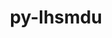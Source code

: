 ---
title: "py-lhsmdu"
layout: cache
categories: [package, develop]
meta: {"versions": ["1.1"], "compilers": ["gcc@=11.4.0", "gcc@=9.4.0", "oneapi@=2024.2.0"], "oss": ["ubuntu20.04", "ubuntu22.04"], "platforms": ["linux"], "targets": ["neoverse_v1", "ppc64le", "x86_64_v3"], "stacks": ["e4s", "e4s-neoverse_v1", "e4s-oneapi", "e4s-power", "root"], "num_specs": 36, "num_specs_by_stack": {"e4s-power": 9, "root": 36, "e4s-neoverse_v1": 9, "e4s": 9, "e4s-oneapi": 9}}
spec_details: [{"hash": "f6ft7a7qw7jr3u22wgkv7eoect4yx2sy", "compiler": "gcc@=9.4.0", "versions": ["1.1"], "os": "ubuntu20.04", "platform": "linux", "target": "ppc64le", "variants": ["build_system=python_pip"], "stacks": ["e4s-power", "root"], "size": "-", "tarball": "https://binaries.spack.io/develop/build_cache/linux-ubuntu20.04-ppc64le/gcc-9.4.0/py-lhsmdu-1.1/linux-ubuntu20.04-ppc64le-gcc-9.4.0-py-lhsmdu-1.1-f6ft7a7qw7jr3u22wgkv7eoect4yx2sy.spack"}, {"hash": "irinjeibaiscl6kqf53py7g3nthyv6xl", "compiler": "gcc@=9.4.0", "versions": ["1.1"], "os": "ubuntu20.04", "platform": "linux", "target": "ppc64le", "variants": ["build_system=python_pip"], "stacks": ["e4s-power", "root"], "size": "-", "tarball": "https://binaries.spack.io/develop/build_cache/linux-ubuntu20.04-ppc64le/gcc-9.4.0/py-lhsmdu-1.1/linux-ubuntu20.04-ppc64le-gcc-9.4.0-py-lhsmdu-1.1-irinjeibaiscl6kqf53py7g3nthyv6xl.spack"}, {"hash": "jm767bysc5j3wqjvorekw7x2en5seo5n", "compiler": "gcc@=9.4.0", "versions": ["1.1"], "os": "ubuntu20.04", "platform": "linux", "target": "ppc64le", "variants": ["build_system=python_pip"], "stacks": ["e4s-power", "root"], "size": "-", "tarball": "https://binaries.spack.io/develop/build_cache/linux-ubuntu20.04-ppc64le/gcc-9.4.0/py-lhsmdu-1.1/linux-ubuntu20.04-ppc64le-gcc-9.4.0-py-lhsmdu-1.1-jm767bysc5j3wqjvorekw7x2en5seo5n.spack"}, {"hash": "wnejvpzq46m6i3pdy6wblkczrdudf6ho", "compiler": "gcc@=9.4.0", "versions": ["1.1"], "os": "ubuntu20.04", "platform": "linux", "target": "ppc64le", "variants": ["build_system=python_pip"], "stacks": ["e4s-power", "root"], "size": "-", "tarball": "https://binaries.spack.io/develop/build_cache/linux-ubuntu20.04-ppc64le/gcc-9.4.0/py-lhsmdu-1.1/linux-ubuntu20.04-ppc64le-gcc-9.4.0-py-lhsmdu-1.1-wnejvpzq46m6i3pdy6wblkczrdudf6ho.spack"}, {"hash": "dwmhbttpvykgnmb2qnfnchevckcrixvl", "compiler": "gcc@=9.4.0", "versions": ["1.1"], "os": "ubuntu20.04", "platform": "linux", "target": "ppc64le", "variants": ["build_system=python_pip"], "stacks": ["e4s-power", "root"], "size": "-", "tarball": "https://binaries.spack.io/develop/build_cache/linux-ubuntu20.04-ppc64le/gcc-9.4.0/py-lhsmdu-1.1/linux-ubuntu20.04-ppc64le-gcc-9.4.0-py-lhsmdu-1.1-dwmhbttpvykgnmb2qnfnchevckcrixvl.spack"}, {"hash": "bc2lkooiafzgqskioa3knrd5typ6ldz2", "compiler": "gcc@=9.4.0", "versions": ["1.1"], "os": "ubuntu20.04", "platform": "linux", "target": "ppc64le", "variants": ["build_system=python_pip"], "stacks": ["e4s-power", "root"], "size": "-", "tarball": "https://binaries.spack.io/develop/build_cache/linux-ubuntu20.04-ppc64le/gcc-9.4.0/py-lhsmdu-1.1/linux-ubuntu20.04-ppc64le-gcc-9.4.0-py-lhsmdu-1.1-bc2lkooiafzgqskioa3knrd5typ6ldz2.spack"}, {"hash": "bll3c6sl7swxjaeuyunw3yzykctt7svu", "compiler": "gcc@=9.4.0", "versions": ["1.1"], "os": "ubuntu20.04", "platform": "linux", "target": "ppc64le", "variants": ["build_system=python_pip"], "stacks": ["e4s-power", "root"], "size": "-", "tarball": "https://binaries.spack.io/develop/build_cache/linux-ubuntu20.04-ppc64le/gcc-9.4.0/py-lhsmdu-1.1/linux-ubuntu20.04-ppc64le-gcc-9.4.0-py-lhsmdu-1.1-bll3c6sl7swxjaeuyunw3yzykctt7svu.spack"}, {"hash": "ynkwr7m7kbkl7a6pcfbnnhyvhltfrmt3", "compiler": "gcc@=9.4.0", "versions": ["1.1"], "os": "ubuntu20.04", "platform": "linux", "target": "ppc64le", "variants": ["build_system=python_pip"], "stacks": ["e4s-power", "root"], "size": "-", "tarball": "https://binaries.spack.io/develop/build_cache/linux-ubuntu20.04-ppc64le/gcc-9.4.0/py-lhsmdu-1.1/linux-ubuntu20.04-ppc64le-gcc-9.4.0-py-lhsmdu-1.1-ynkwr7m7kbkl7a6pcfbnnhyvhltfrmt3.spack"}, {"hash": "pl6o4tr62wxugln6fcli324drypb7h4i", "compiler": "gcc@=9.4.0", "versions": ["1.1"], "os": "ubuntu20.04", "platform": "linux", "target": "ppc64le", "variants": ["build_system=python_pip"], "stacks": ["e4s-power", "root"], "size": "-", "tarball": "https://binaries.spack.io/develop/build_cache/linux-ubuntu20.04-ppc64le/gcc-9.4.0/py-lhsmdu-1.1/linux-ubuntu20.04-ppc64le-gcc-9.4.0-py-lhsmdu-1.1-pl6o4tr62wxugln6fcli324drypb7h4i.spack"}, {"hash": "qhbd52jz3ts2ifrolks3ldpc2xe7blkh", "compiler": "gcc@=11.4.0", "versions": ["1.1"], "os": "ubuntu22.04", "platform": "linux", "target": "neoverse_v1", "variants": ["build_system=python_pip"], "stacks": ["e4s-neoverse_v1", "root"], "size": "-", "tarball": "https://binaries.spack.io/develop/build_cache/linux-ubuntu22.04-neoverse_v1/gcc-11.4.0/py-lhsmdu-1.1/linux-ubuntu22.04-neoverse_v1-gcc-11.4.0-py-lhsmdu-1.1-qhbd52jz3ts2ifrolks3ldpc2xe7blkh.spack"}, {"hash": "xplu2efog6ohsa46h7buetlgtci2smox", "compiler": "gcc@=11.4.0", "versions": ["1.1"], "os": "ubuntu22.04", "platform": "linux", "target": "neoverse_v1", "variants": ["build_system=python_pip"], "stacks": ["e4s-neoverse_v1", "root"], "size": "-", "tarball": "https://binaries.spack.io/develop/build_cache/linux-ubuntu22.04-neoverse_v1/gcc-11.4.0/py-lhsmdu-1.1/linux-ubuntu22.04-neoverse_v1-gcc-11.4.0-py-lhsmdu-1.1-xplu2efog6ohsa46h7buetlgtci2smox.spack"}, {"hash": "oqdyyqeojtqlrxemdereiw2fqmggj7yl", "compiler": "gcc@=11.4.0", "versions": ["1.1"], "os": "ubuntu22.04", "platform": "linux", "target": "neoverse_v1", "variants": ["build_system=python_pip"], "stacks": ["e4s-neoverse_v1", "root"], "size": "-", "tarball": "https://binaries.spack.io/develop/build_cache/linux-ubuntu22.04-neoverse_v1/gcc-11.4.0/py-lhsmdu-1.1/linux-ubuntu22.04-neoverse_v1-gcc-11.4.0-py-lhsmdu-1.1-oqdyyqeojtqlrxemdereiw2fqmggj7yl.spack"}, {"hash": "6p7c43swln5dst72ayhuj7zi4xcagg4o", "compiler": "gcc@=11.4.0", "versions": ["1.1"], "os": "ubuntu22.04", "platform": "linux", "target": "neoverse_v1", "variants": ["build_system=python_pip"], "stacks": ["e4s-neoverse_v1", "root"], "size": "-", "tarball": "https://binaries.spack.io/develop/build_cache/linux-ubuntu22.04-neoverse_v1/gcc-11.4.0/py-lhsmdu-1.1/linux-ubuntu22.04-neoverse_v1-gcc-11.4.0-py-lhsmdu-1.1-6p7c43swln5dst72ayhuj7zi4xcagg4o.spack"}, {"hash": "biguh6llyx2b7yomtawpw7bpvi6tnvag", "compiler": "gcc@=11.4.0", "versions": ["1.1"], "os": "ubuntu22.04", "platform": "linux", "target": "neoverse_v1", "variants": ["build_system=python_pip"], "stacks": ["e4s-neoverse_v1", "root"], "size": "-", "tarball": "https://binaries.spack.io/develop/build_cache/linux-ubuntu22.04-neoverse_v1/gcc-11.4.0/py-lhsmdu-1.1/linux-ubuntu22.04-neoverse_v1-gcc-11.4.0-py-lhsmdu-1.1-biguh6llyx2b7yomtawpw7bpvi6tnvag.spack"}, {"hash": "jns3pqxpwmdqok4lfyh5reh7nnc5vqdx", "compiler": "gcc@=11.4.0", "versions": ["1.1"], "os": "ubuntu22.04", "platform": "linux", "target": "neoverse_v1", "variants": ["build_system=python_pip"], "stacks": ["e4s-neoverse_v1", "root"], "size": "-", "tarball": "https://binaries.spack.io/develop/build_cache/linux-ubuntu22.04-neoverse_v1/gcc-11.4.0/py-lhsmdu-1.1/linux-ubuntu22.04-neoverse_v1-gcc-11.4.0-py-lhsmdu-1.1-jns3pqxpwmdqok4lfyh5reh7nnc5vqdx.spack"}, {"hash": "aye4kz35iohcet4nkwnmsp27cvrueevb", "compiler": "gcc@=11.4.0", "versions": ["1.1"], "os": "ubuntu22.04", "platform": "linux", "target": "neoverse_v1", "variants": ["build_system=python_pip"], "stacks": ["e4s-neoverse_v1", "root"], "size": "-", "tarball": "https://binaries.spack.io/develop/build_cache/linux-ubuntu22.04-neoverse_v1/gcc-11.4.0/py-lhsmdu-1.1/linux-ubuntu22.04-neoverse_v1-gcc-11.4.0-py-lhsmdu-1.1-aye4kz35iohcet4nkwnmsp27cvrueevb.spack"}, {"hash": "xmv65xq3g2xbd7sdq75qvd4dlz6fjzmj", "compiler": "gcc@=11.4.0", "versions": ["1.1"], "os": "ubuntu22.04", "platform": "linux", "target": "neoverse_v1", "variants": ["build_system=python_pip"], "stacks": ["e4s-neoverse_v1", "root"], "size": "-", "tarball": "https://binaries.spack.io/develop/build_cache/linux-ubuntu22.04-neoverse_v1/gcc-11.4.0/py-lhsmdu-1.1/linux-ubuntu22.04-neoverse_v1-gcc-11.4.0-py-lhsmdu-1.1-xmv65xq3g2xbd7sdq75qvd4dlz6fjzmj.spack"}, {"hash": "uc43c26gjhnpexyrscdh6olqijijcdhe", "compiler": "gcc@=11.4.0", "versions": ["1.1"], "os": "ubuntu22.04", "platform": "linux", "target": "neoverse_v1", "variants": ["build_system=python_pip"], "stacks": ["e4s-neoverse_v1", "root"], "size": "-", "tarball": "https://binaries.spack.io/develop/build_cache/linux-ubuntu22.04-neoverse_v1/gcc-11.4.0/py-lhsmdu-1.1/linux-ubuntu22.04-neoverse_v1-gcc-11.4.0-py-lhsmdu-1.1-uc43c26gjhnpexyrscdh6olqijijcdhe.spack"}, {"hash": "kilm6cvqbev45cwxficzynfnwulhglma", "compiler": "gcc@=11.4.0", "versions": ["1.1"], "os": "ubuntu22.04", "platform": "linux", "target": "x86_64_v3", "variants": ["build_system=python_pip"], "stacks": ["root", "e4s"], "size": "-", "tarball": "https://binaries.spack.io/develop/build_cache/linux-ubuntu22.04-x86_64_v3/gcc-11.4.0/py-lhsmdu-1.1/linux-ubuntu22.04-x86_64_v3-gcc-11.4.0-py-lhsmdu-1.1-kilm6cvqbev45cwxficzynfnwulhglma.spack"}, {"hash": "w3ybnpmijyj4ltasxl4kybgcfautdd7o", "compiler": "gcc@=11.4.0", "versions": ["1.1"], "os": "ubuntu22.04", "platform": "linux", "target": "x86_64_v3", "variants": ["build_system=python_pip"], "stacks": ["root", "e4s"], "size": "-", "tarball": "https://binaries.spack.io/develop/build_cache/linux-ubuntu22.04-x86_64_v3/gcc-11.4.0/py-lhsmdu-1.1/linux-ubuntu22.04-x86_64_v3-gcc-11.4.0-py-lhsmdu-1.1-w3ybnpmijyj4ltasxl4kybgcfautdd7o.spack"}, {"hash": "iy5wlqhibpd3sh76bs4e5lk5n2qsp24o", "compiler": "gcc@=11.4.0", "versions": ["1.1"], "os": "ubuntu22.04", "platform": "linux", "target": "x86_64_v3", "variants": ["build_system=python_pip"], "stacks": ["root", "e4s"], "size": "-", "tarball": "https://binaries.spack.io/develop/build_cache/linux-ubuntu22.04-x86_64_v3/gcc-11.4.0/py-lhsmdu-1.1/linux-ubuntu22.04-x86_64_v3-gcc-11.4.0-py-lhsmdu-1.1-iy5wlqhibpd3sh76bs4e5lk5n2qsp24o.spack"}, {"hash": "ycscjijg6hindaz5trrscjvsdpza5ljm", "compiler": "gcc@=11.4.0", "versions": ["1.1"], "os": "ubuntu22.04", "platform": "linux", "target": "x86_64_v3", "variants": ["build_system=python_pip"], "stacks": ["root", "e4s"], "size": "-", "tarball": "https://binaries.spack.io/develop/build_cache/linux-ubuntu22.04-x86_64_v3/gcc-11.4.0/py-lhsmdu-1.1/linux-ubuntu22.04-x86_64_v3-gcc-11.4.0-py-lhsmdu-1.1-ycscjijg6hindaz5trrscjvsdpza5ljm.spack"}, {"hash": "nlvosffudntsipkbxfv73nisig223q7a", "compiler": "gcc@=11.4.0", "versions": ["1.1"], "os": "ubuntu22.04", "platform": "linux", "target": "x86_64_v3", "variants": ["build_system=python_pip"], "stacks": ["root", "e4s"], "size": "-", "tarball": "https://binaries.spack.io/develop/build_cache/linux-ubuntu22.04-x86_64_v3/gcc-11.4.0/py-lhsmdu-1.1/linux-ubuntu22.04-x86_64_v3-gcc-11.4.0-py-lhsmdu-1.1-nlvosffudntsipkbxfv73nisig223q7a.spack"}, {"hash": "5fl7symcyemrawxssqadkt4zjrrj2dep", "compiler": "gcc@=11.4.0", "versions": ["1.1"], "os": "ubuntu22.04", "platform": "linux", "target": "x86_64_v3", "variants": ["build_system=python_pip"], "stacks": ["root", "e4s"], "size": "-", "tarball": "https://binaries.spack.io/develop/build_cache/linux-ubuntu22.04-x86_64_v3/gcc-11.4.0/py-lhsmdu-1.1/linux-ubuntu22.04-x86_64_v3-gcc-11.4.0-py-lhsmdu-1.1-5fl7symcyemrawxssqadkt4zjrrj2dep.spack"}, {"hash": "h55ldy34cnhjpzd3bkkn4tprpeol4yl7", "compiler": "gcc@=11.4.0", "versions": ["1.1"], "os": "ubuntu22.04", "platform": "linux", "target": "x86_64_v3", "variants": ["build_system=python_pip"], "stacks": ["root", "e4s"], "size": "-", "tarball": "https://binaries.spack.io/develop/build_cache/linux-ubuntu22.04-x86_64_v3/gcc-11.4.0/py-lhsmdu-1.1/linux-ubuntu22.04-x86_64_v3-gcc-11.4.0-py-lhsmdu-1.1-h55ldy34cnhjpzd3bkkn4tprpeol4yl7.spack"}, {"hash": "5v6j7djecaxot5a7e5lyrkpc4hpf4nbp", "compiler": "gcc@=11.4.0", "versions": ["1.1"], "os": "ubuntu22.04", "platform": "linux", "target": "x86_64_v3", "variants": ["build_system=python_pip"], "stacks": ["root", "e4s"], "size": "-", "tarball": "https://binaries.spack.io/develop/build_cache/linux-ubuntu22.04-x86_64_v3/gcc-11.4.0/py-lhsmdu-1.1/linux-ubuntu22.04-x86_64_v3-gcc-11.4.0-py-lhsmdu-1.1-5v6j7djecaxot5a7e5lyrkpc4hpf4nbp.spack"}, {"hash": "lcm43pqjlm4vi7ebtpalibttdyntac6p", "compiler": "gcc@=11.4.0", "versions": ["1.1"], "os": "ubuntu22.04", "platform": "linux", "target": "x86_64_v3", "variants": ["build_system=python_pip"], "stacks": ["root", "e4s"], "size": "-", "tarball": "https://binaries.spack.io/develop/build_cache/linux-ubuntu22.04-x86_64_v3/gcc-11.4.0/py-lhsmdu-1.1/linux-ubuntu22.04-x86_64_v3-gcc-11.4.0-py-lhsmdu-1.1-lcm43pqjlm4vi7ebtpalibttdyntac6p.spack"}, {"hash": "hfopr6j7lo5ao3wgwu6babhmghf2oizv", "compiler": "oneapi@=2024.2.0", "versions": ["1.1"], "os": "ubuntu22.04", "platform": "linux", "target": "x86_64_v3", "variants": ["build_system=python_pip"], "stacks": ["e4s-oneapi", "root"], "size": "-", "tarball": "https://binaries.spack.io/develop/build_cache/linux-ubuntu22.04-x86_64_v3/oneapi-2024.2.0/py-lhsmdu-1.1/linux-ubuntu22.04-x86_64_v3-oneapi-2024.2.0-py-lhsmdu-1.1-hfopr6j7lo5ao3wgwu6babhmghf2oizv.spack"}, {"hash": "nv36qrdc4fjde54fbxakiqmxberf54iz", "compiler": "oneapi@=2024.2.0", "versions": ["1.1"], "os": "ubuntu22.04", "platform": "linux", "target": "x86_64_v3", "variants": ["build_system=python_pip"], "stacks": ["e4s-oneapi", "root"], "size": "-", "tarball": "https://binaries.spack.io/develop/build_cache/linux-ubuntu22.04-x86_64_v3/oneapi-2024.2.0/py-lhsmdu-1.1/linux-ubuntu22.04-x86_64_v3-oneapi-2024.2.0-py-lhsmdu-1.1-nv36qrdc4fjde54fbxakiqmxberf54iz.spack"}, {"hash": "leqtxav6km6anoqo6u3skzzwnma6vmx5", "compiler": "oneapi@=2024.2.0", "versions": ["1.1"], "os": "ubuntu22.04", "platform": "linux", "target": "x86_64_v3", "variants": ["build_system=python_pip"], "stacks": ["e4s-oneapi", "root"], "size": "-", "tarball": "https://binaries.spack.io/develop/build_cache/linux-ubuntu22.04-x86_64_v3/oneapi-2024.2.0/py-lhsmdu-1.1/linux-ubuntu22.04-x86_64_v3-oneapi-2024.2.0-py-lhsmdu-1.1-leqtxav6km6anoqo6u3skzzwnma6vmx5.spack"}, {"hash": "4uhhq6qynxowird5p3xqrz5e4mzlchxu", "compiler": "oneapi@=2024.2.0", "versions": ["1.1"], "os": "ubuntu22.04", "platform": "linux", "target": "x86_64_v3", "variants": ["build_system=python_pip"], "stacks": ["e4s-oneapi", "root"], "size": "-", "tarball": "https://binaries.spack.io/develop/build_cache/linux-ubuntu22.04-x86_64_v3/oneapi-2024.2.0/py-lhsmdu-1.1/linux-ubuntu22.04-x86_64_v3-oneapi-2024.2.0-py-lhsmdu-1.1-4uhhq6qynxowird5p3xqrz5e4mzlchxu.spack"}, {"hash": "qu6s6sustr7rifmdjb7a5ikphvz6yvbw", "compiler": "oneapi@=2024.2.0", "versions": ["1.1"], "os": "ubuntu22.04", "platform": "linux", "target": "x86_64_v3", "variants": ["build_system=python_pip"], "stacks": ["e4s-oneapi", "root"], "size": "-", "tarball": "https://binaries.spack.io/develop/build_cache/linux-ubuntu22.04-x86_64_v3/oneapi-2024.2.0/py-lhsmdu-1.1/linux-ubuntu22.04-x86_64_v3-oneapi-2024.2.0-py-lhsmdu-1.1-qu6s6sustr7rifmdjb7a5ikphvz6yvbw.spack"}, {"hash": "rnpnall52opimdxcr4gdewtt67scfoaj", "compiler": "oneapi@=2024.2.0", "versions": ["1.1"], "os": "ubuntu22.04", "platform": "linux", "target": "x86_64_v3", "variants": ["build_system=python_pip"], "stacks": ["e4s-oneapi", "root"], "size": "-", "tarball": "https://binaries.spack.io/develop/build_cache/linux-ubuntu22.04-x86_64_v3/oneapi-2024.2.0/py-lhsmdu-1.1/linux-ubuntu22.04-x86_64_v3-oneapi-2024.2.0-py-lhsmdu-1.1-rnpnall52opimdxcr4gdewtt67scfoaj.spack"}, {"hash": "hxfi67d4mmwnzb4s5kahz5xf2e5fonds", "compiler": "oneapi@=2024.2.0", "versions": ["1.1"], "os": "ubuntu22.04", "platform": "linux", "target": "x86_64_v3", "variants": ["build_system=python_pip"], "stacks": ["e4s-oneapi", "root"], "size": "-", "tarball": "https://binaries.spack.io/develop/build_cache/linux-ubuntu22.04-x86_64_v3/oneapi-2024.2.0/py-lhsmdu-1.1/linux-ubuntu22.04-x86_64_v3-oneapi-2024.2.0-py-lhsmdu-1.1-hxfi67d4mmwnzb4s5kahz5xf2e5fonds.spack"}, {"hash": "oik5fydqwpc7ohcdwaaeti6hrjihkl5m", "compiler": "oneapi@=2024.2.0", "versions": ["1.1"], "os": "ubuntu22.04", "platform": "linux", "target": "x86_64_v3", "variants": ["build_system=python_pip"], "stacks": ["e4s-oneapi", "root"], "size": "-", "tarball": "https://binaries.spack.io/develop/build_cache/linux-ubuntu22.04-x86_64_v3/oneapi-2024.2.0/py-lhsmdu-1.1/linux-ubuntu22.04-x86_64_v3-oneapi-2024.2.0-py-lhsmdu-1.1-oik5fydqwpc7ohcdwaaeti6hrjihkl5m.spack"}, {"hash": "ey5tef6rnucb4j5y6kltsozmoxhq3vgt", "compiler": "oneapi@=2024.2.0", "versions": ["1.1"], "os": "ubuntu22.04", "platform": "linux", "target": "x86_64_v3", "variants": ["build_system=python_pip"], "stacks": ["e4s-oneapi", "root"], "size": "-", "tarball": "https://binaries.spack.io/develop/build_cache/linux-ubuntu22.04-x86_64_v3/oneapi-2024.2.0/py-lhsmdu-1.1/linux-ubuntu22.04-x86_64_v3-oneapi-2024.2.0-py-lhsmdu-1.1-ey5tef6rnucb4j5y6kltsozmoxhq3vgt.spack"}]
---